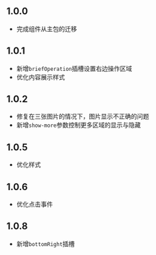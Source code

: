 ## 1.0.0

- 完成组件从主包的迁移

## 1.0.1

- 新增`briefOperation`插槽设置右边操作区域
- 优化内容展示样式

## 1.0.2

- 修复在三张图片的情况下，图片显示不正确的问题
- 新增`show-more`参数控制更多区域的显示与隐藏

## 1.0.5

- 优化样式

## 1.0.6

- 优化点击事件

## 1.0.8

- 新增`bottomRight`插槽